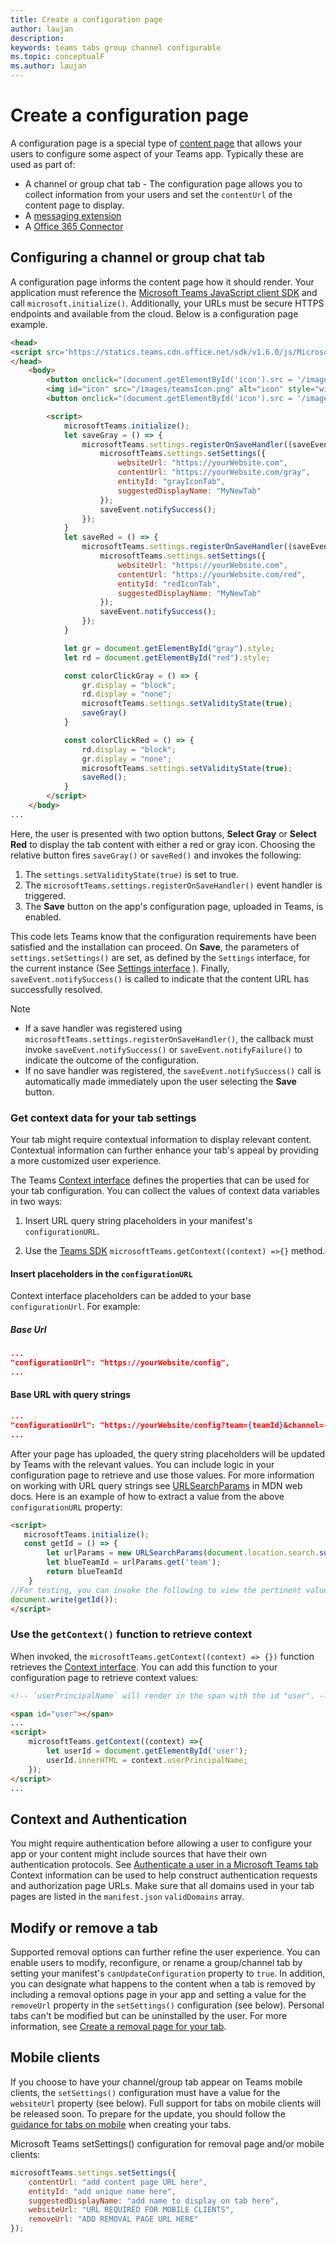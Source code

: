 ```yaml
---
title: Create a configuration page
author: laujan
description: 
keywords: teams tabs group channel configurable 
ms.topic: conceptualF
ms.author: laujan
---
```

# Create a configuration page

A configuration page is a special type of [content page](content-page.md) that allows your users to configure some aspect of your Teams app. Typically these are used as part of:

* A channel or group chat tab - The configuration page allows you to collect information from your users and set the `contentUrl` of the content page to display.
* A [messaging extension](~/messaging-extensions/what-are-messaging-extensions.md)
* A [Office 365 Connector](~/webhooks-and-connectors/what-are-webhooks-and-connectors.md)

## Configuring a channel or group chat tab

A configuration page informs the content page how it should render. Your application must reference the [Microsoft Teams JavaScript client SDK](/javascript/api/overview/msteams-client?view=msteams-client-js-latest) and call `microsoft.initialize()`. Additionally, your URLs must be secure HTTPS endpoints and available from the cloud. Below is a configuration page example.

```html
<head>
<script src='https://statics.teams.cdn.office.net/sdk/v1.6.0/js/MicrosoftTeams.min.js'></script>
</head>
    <body>
        <button onclick="(document.getElementById('icon').src = '/images/iconGray.png'); colorClickGray()">Select Gray</button>
        <img id="icon" src="/images/teamsIcon.png" alt="icon" style="width:100px" />
        <button onclick="(document.getElementById('icon').src = '/images/iconRed.png'); colorClickRed()">Select Red</button>

        <script>
            microsoftTeams.initialize();
            let saveGray = () => {
                microsoftTeams.settings.registerOnSaveHandler((saveEvent) => {
                    microsoftTeams.settings.setSettings({
                        websiteUrl: "https://yourWebsite.com",
                        contentUrl: "https://yourWebsite.com/gray",
                        entityId: "grayIconTab",
                        suggestedDisplayName: "MyNewTab"
                    });
                    saveEvent.notifySuccess();
                });
            }
            let saveRed = () => {
                microsoftTeams.settings.registerOnSaveHandler((saveEvent) => {
                    microsoftTeams.settings.setSettings({
                        websiteUrl: "https://yourWebsite.com",
                        contentUrl: "https://yourWebsite.com/red",
                        entityId: "redIconTab",
                        suggestedDisplayName: "MyNewTab"
                    });
                    saveEvent.notifySuccess();
                });
            }

            let gr = document.getElementById("gray").style;
            let rd = document.getElementById("red").style;

            const colorClickGray = () => {
                gr.display = "block";
                rd.display = "none";
                microsoftTeams.settings.setValidityState(true);
                saveGray()
            }

            const colorClickRed = () => {
                rd.display = "block";
                gr.display = "none";
                microsoftTeams.settings.setValidityState(true);
                saveRed();
            }
        </script>
    </body>
...
```

Here, the user is presented with two option buttons, **Select Gray** or **Select Red** to display the tab content with either a red or gray icon. Choosing the relative button fires `saveGray()` or `saveRed()` and invokes the following:

1. The `settings.setValidityState(true)` is set to true.
1. The `microsoftTeams.settings.registerOnSaveHandler()` event handler is triggered.
1. The **Save** button on the app's configuration page, uploaded in Teams, is enabled.

This code lets Teams know that the configuration requirements have been satisfied and the installation can proceed. On **Save**, the parameters of `settings.setSettings()` are set, as defined by the `Settings` interface, for the current instance (See [Settings interface](/javascript/api/@microsoft/teams-js/microsoftteams.settings.settings?view=msteams-client-js-latest) ). Finally, `saveEvent.notifySuccess()` is called to indicate that the content URL has successfully resolved.

>[!NOTE]
>
>* If a save handler was registered using `microsoftTeams.settings.registerOnSaveHandler()`, the callback must invoke `saveEvent.notifySuccess()` or `saveEvent.notifyFailure()` to indicate the outcome of the configuration.
>* If no save handler was registered, the `saveEvent.notifySuccess()` call is automatically made immediately upon the user selecting the **Save** button.

### Get context data for your tab settings

Your tab might require contextual information to display relevant content. Contextual information can further enhance your tab's appeal by providing a more customized user experience.

The Teams [Context interface](/javascript/api/@microsoft/teams-js/microsoftteams.context?view=msteams-client-js-latest) defines the properties that can be used for your tab configuration. You can collect the values of context data variables in two ways:

1. Insert URL query string placeholders in your manifest's `configurationURL`.

1. Use the [Teams SDK](/javascript/api/overview/msteams-client?view=msteams-client-js-latest) `microsoftTeams.getContext((context) =>{}` method.

#### Insert placeholders in the `configurationURL`

Context interface placeholders can be added to your base `configurationUrl`. For example:

##### Base Url

```json
...
"configurationUrl": "https://yourWebsite/config",
...
```

#### Base URL with query strings

```json
...
"configurationUrl": "https://yourWebsite/config?team={teamId}&channel={channelId}&{locale}"
...
```

After your page has uploaded, the query string placeholders will be updated by Teams with the relevant values. You can include logic in your configuration page to retrieve and use those values. For more information on working with URL query strings see [URLSearchParams](https://developer.mozilla.org/en-US/docs/Web/API/URLSearchParams) in MDN web docs. Here is an example of how to extract a value from the above `configurationURL` property:

```html
<script>
   microsoftTeams.initialize();
   const getId = () => {
        let urlParams = new URLSearchParams(document.location.search.substring(1));
        let blueTeamId = urlParams.get('team');
        return blueTeamId
    }
//For testing, you can invoke the following to view the pertinent value:
document.write(getId());
</script>
```

### Use the `getContext()` function to retrieve context

When invoked, the `microsoftTeams.getContext((context) => {})` function retrieves the [Context interface](/javascript/api/@microsoft/teams-js//microsoftteams.context?view=msteams-client-js-latest). You can add this function to your configuration page to retrieve context values:

```html
<!-- `userPrincipalName` will render in the span with the id "user". -->

<span id="user"></span>
...
<script>
    microsoftTeams.getContext((context) =>{
        let userId = document.getElementById('user');
        userId.innerHTML = context.userPrincipalName;
    });
</script>
...
```

## Context and Authentication

You might require authentication before allowing a user to configure your app or your content might include sources that have their own authentication protocols. See [Authenticate a user in a Microsoft Teams tab](~/tabs/how-to/authentication/auth-flow-tab.md) Context information can be used to help construct authentication requests and authorization page URLs.
Make sure that all domains used in your tab pages are listed in the `manifest.json` `validDomains` array.

## Modify or remove a tab

Supported removal options can further refine the user experience. You can enable users to modify, reconfigure, or rename a group/channel tab by setting your manifest's `canUpdateConfiguration` property to `true`.  In addition, you can designate what happens to the content when a tab is removed by including a removal options page in your app and setting a value for the `removeUrl` property in the  `setSettings()` configuration (see below). Personal tabs can't be modified but can be uninstalled by the user. For more information, see [Create a removal page for your tab](~/tabs/how-to/create-tab-pages/removal-page.md).

## Mobile clients

If you choose to have your channel/group tab appear on Teams mobile clients, the `setSettings()` configuration must have a value for the `websiteUrl` property (see below). Full support for tabs on mobile clients will be released soon. To prepare for the update, you should follow the [guidance for tabs on mobile](~/tabs/design/tabs-mobile.md) when creating your tabs.

Microsoft Teams setSettings() configuration for removal page and/or mobile clients:

```javascript
microsoftTeams.settings.setSettings({
    contentUrl: "add content page URL here",
    entityId: "add unique name here",
    suggestedDisplayName: "add name to display on tab here",
    websiteUrl: "URL REQUIRED FOR MOBILE CLIENTS",
    removeUrl: "ADD REMOVAL PAGE URL HERE"
});
```
